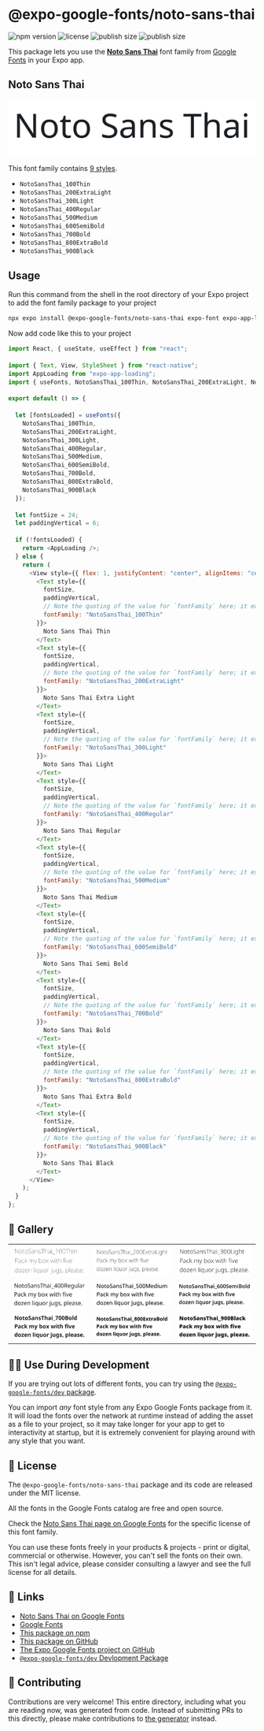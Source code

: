 # @expo-google-fonts/noto-sans-thai

![npm version](https://flat.badgen.net/npm/v/@expo-google-fonts/noto-sans-thai)
![license](https://flat.badgen.net/github/license/expo/google-fonts)
![publish size](https://flat.badgen.net/packagephobia/install/@expo-google-fonts/noto-sans-thai)
![publish size](https://flat.badgen.net/packagephobia/publish/@expo-google-fonts/noto-sans-thai)

This package lets you use the [**Noto Sans Thai**](https://fonts.google.com/specimen/Noto+Sans+Thai) font family from [Google Fonts](https://fonts.google.com/) in your Expo app.

## Noto Sans Thai

![Noto Sans Thai](./font-family.png)

This font family contains [9 styles](#-gallery).

- `NotoSansThai_100Thin`
- `NotoSansThai_200ExtraLight`
- `NotoSansThai_300Light`
- `NotoSansThai_400Regular`
- `NotoSansThai_500Medium`
- `NotoSansThai_600SemiBold`
- `NotoSansThai_700Bold`
- `NotoSansThai_800ExtraBold`
- `NotoSansThai_900Black`

## Usage

Run this command from the shell in the root directory of your Expo project to add the font family package to your project

```sh
npx expo install @expo-google-fonts/noto-sans-thai expo-font expo-app-loading
```

Now add code like this to your project

```js
import React, { useState, useEffect } from "react";

import { Text, View, StyleSheet } from "react-native";
import AppLoading from "expo-app-loading";
import { useFonts, NotoSansThai_100Thin, NotoSansThai_200ExtraLight, NotoSansThai_300Light, NotoSansThai_400Regular, NotoSansThai_500Medium, NotoSansThai_600SemiBold, NotoSansThai_700Bold, NotoSansThai_800ExtraBold, NotoSansThai_900Black } from '@expo-google-fonts/noto-sans-thai';

export default () => {

  let [fontsLoaded] = useFonts({
    NotoSansThai_100Thin, 
    NotoSansThai_200ExtraLight, 
    NotoSansThai_300Light, 
    NotoSansThai_400Regular, 
    NotoSansThai_500Medium, 
    NotoSansThai_600SemiBold, 
    NotoSansThai_700Bold, 
    NotoSansThai_800ExtraBold, 
    NotoSansThai_900Black
  });

  let fontSize = 24;
  let paddingVertical = 6;

  if (!fontsLoaded) {
    return <AppLoading />;
  } else {
    return (
      <View style={{ flex: 1, justifyContent: "center", alignItems: "center" }}>
        <Text style={{
          fontSize,
          paddingVertical,
          // Note the quoting of the value for `fontFamily` here; it expects a string!
          fontFamily: "NotoSansThai_100Thin"
        }}>
          Noto Sans Thai Thin
        </Text>
        <Text style={{
          fontSize,
          paddingVertical,
          // Note the quoting of the value for `fontFamily` here; it expects a string!
          fontFamily: "NotoSansThai_200ExtraLight"
        }}>
          Noto Sans Thai Extra Light
        </Text>
        <Text style={{
          fontSize,
          paddingVertical,
          // Note the quoting of the value for `fontFamily` here; it expects a string!
          fontFamily: "NotoSansThai_300Light"
        }}>
          Noto Sans Thai Light
        </Text>
        <Text style={{
          fontSize,
          paddingVertical,
          // Note the quoting of the value for `fontFamily` here; it expects a string!
          fontFamily: "NotoSansThai_400Regular"
        }}>
          Noto Sans Thai Regular
        </Text>
        <Text style={{
          fontSize,
          paddingVertical,
          // Note the quoting of the value for `fontFamily` here; it expects a string!
          fontFamily: "NotoSansThai_500Medium"
        }}>
          Noto Sans Thai Medium
        </Text>
        <Text style={{
          fontSize,
          paddingVertical,
          // Note the quoting of the value for `fontFamily` here; it expects a string!
          fontFamily: "NotoSansThai_600SemiBold"
        }}>
          Noto Sans Thai Semi Bold
        </Text>
        <Text style={{
          fontSize,
          paddingVertical,
          // Note the quoting of the value for `fontFamily` here; it expects a string!
          fontFamily: "NotoSansThai_700Bold"
        }}>
          Noto Sans Thai Bold
        </Text>
        <Text style={{
          fontSize,
          paddingVertical,
          // Note the quoting of the value for `fontFamily` here; it expects a string!
          fontFamily: "NotoSansThai_800ExtraBold"
        }}>
          Noto Sans Thai Extra Bold
        </Text>
        <Text style={{
          fontSize,
          paddingVertical,
          // Note the quoting of the value for `fontFamily` here; it expects a string!
          fontFamily: "NotoSansThai_900Black"
        }}>
          Noto Sans Thai Black
        </Text>
      </View>
    );
  }
};
```

## 🔡 Gallery


||||
|-|-|-|
|![NotoSansThai_100Thin](./NotoSansThai_100Thin.ttf.png)|![NotoSansThai_200ExtraLight](./NotoSansThai_200ExtraLight.ttf.png)|![NotoSansThai_300Light](./NotoSansThai_300Light.ttf.png)||
|![NotoSansThai_400Regular](./NotoSansThai_400Regular.ttf.png)|![NotoSansThai_500Medium](./NotoSansThai_500Medium.ttf.png)|![NotoSansThai_600SemiBold](./NotoSansThai_600SemiBold.ttf.png)||
|![NotoSansThai_700Bold](./NotoSansThai_700Bold.ttf.png)|![NotoSansThai_800ExtraBold](./NotoSansThai_800ExtraBold.ttf.png)|![NotoSansThai_900Black](./NotoSansThai_900Black.ttf.png)||


## 👩‍💻 Use During Development

If you are trying out lots of different fonts, you can try using the [`@expo-google-fonts/dev` package](https://github.com/expo/google-fonts/tree/master/font-packages/dev#readme).

You can import _any_ font style from any Expo Google Fonts package from it. It will load the fonts over the network at runtime instead of adding the asset as a file to your project, so it may take longer for your app to get to interactivity at startup, but it is extremely convenient for playing around with any style that you want.


## 📖 License

The `@expo-google-fonts/noto-sans-thai` package and its code are released under the MIT license.

All the fonts in the Google Fonts catalog are free and open source.

Check the [Noto Sans Thai page on Google Fonts](https://fonts.google.com/specimen/Noto+Sans+Thai) for the specific license of this font family.

You can use these fonts freely in your products & projects - print or digital, commercial or otherwise. However, you can't sell the fonts on their own. This isn't legal advice, please consider consulting a lawyer and see the full license for all details.

## 🔗 Links

- [Noto Sans Thai on Google Fonts](https://fonts.google.com/specimen/Noto+Sans+Thai)
- [Google Fonts](https://fonts.google.com/)
- [This package on npm](https://www.npmjs.com/package/@expo-google-fonts/noto-sans-thai)
- [This package on GitHub](https://github.com/expo/google-fonts/tree/master/font-packages/noto-sans-thai)
- [The Expo Google Fonts project on GitHub](https://github.com/expo/google-fonts)
- [`@expo-google-fonts/dev` Devlopment Package](https://github.com/expo/google-fonts/tree/master/font-packages/dev)

## 🤝 Contributing

Contributions are very welcome! This entire directory, including what you are reading now, was generated from code. Instead of submitting PRs to this directly, please make contributions to [the generator](https://github.com/expo/google-fonts/tree/master/packages/generator) instead.
